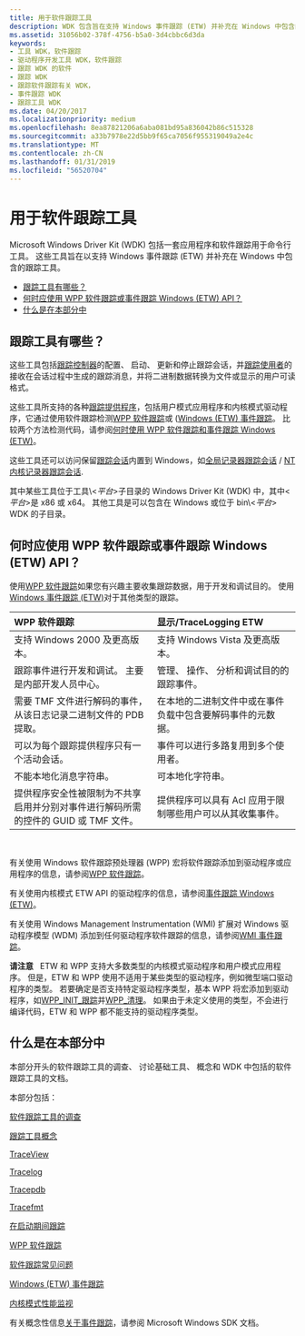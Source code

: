 ```yaml
---
title: 用于软件跟踪工具
description: WDK 包含旨在支持 Windows 事件跟踪 (ETW) 并补充在 Windows 中包含的跟踪工具的工具。
ms.assetid: 31056b02-378f-4756-b5a0-3d4cbbc6d3da
keywords:
- 工具 WDK，软件跟踪
- 驱动程序开发工具 WDK，软件跟踪
- 跟踪 WDK 的软件
- 跟踪 WDK
- 跟踪软件跟踪有关 WDK，
- 事件跟踪 WDK
- 跟踪工具 WDK
ms.date: 04/20/2017
ms.localizationpriority: medium
ms.openlocfilehash: 8ea87821206a6aba081bd95a836042b86c515328
ms.sourcegitcommit: a33b7978e22d5bb9f65ca7056f955319049a2e4c
ms.translationtype: MT
ms.contentlocale: zh-CN
ms.lasthandoff: 01/31/2019
ms.locfileid: "56520704"
---
```

# <a name="tools-for-software-tracing"></a>用于软件跟踪工具


Microsoft Windows Driver Kit (WDK) 包括一套应用程序和软件跟踪用于命令行工具。 这些工具旨在以支持 Windows 事件跟踪 (ETW) 并补充在 Windows 中包含的跟踪工具。

- [跟踪工具有哪些？](#what-are-the-tracing-tools)
- [何时应使用 WPP 软件跟踪或事件跟踪 Windows (ETW) API？](#when-should-i-use-wpp-software-tracing-or-the-event-tracing-for-windows-etw-api)
- [什么是在本部分中](#whats-in-this-section)

## <a name="what-are-the-tracing-tools"></a>跟踪工具有哪些？

这些工具包括[跟踪控制器](trace-controller.md)的配置、 启动、 更新和停止跟踪会话，并[跟踪使用者](trace-consumer.md)的接收在会话过程中生成的跟踪消息，并将二进制数据转换为文件或显示的用户可读格式。

这些工具所支持的各种[跟踪提供程序](trace-provider.md)，包括用户模式应用程序和内核模式驱动程序，它通过使用软件跟踪检测[WPP 软件跟踪](wpp-software-tracing.md)或 ([Windows (ETW) 事件跟踪](event-tracing-for-windows--etw-.md)。 比较两个方法检测代码，请参阅[何时使用 WPP 软件跟踪和事件跟踪 Windows (ETW)](#when-should-i-use-wpp-software-tracing-or-the-event-tracing-for-windows-etw-api)。

这些工具还可以访问保留[跟踪会话](trace-session.md)内置到 Windows，如[全局记录器跟踪会话](global-logger-trace-session.md) / [NT 内核记录器跟踪会话](nt-kernel-logger-trace-session.md).

其中某些工具位于工具\\&lt;*平台*&gt;子目录的 Windows Driver Kit (WDK) 中，其中&lt;*平台*&gt;是 x86 或 x64。 其他工具是可以包含在 Windows 或位于 bin\\&lt;*平台*&gt; WDK 的子目录。

## <a name="when-should-i-use-wpp-software-tracing-or-the-event-tracing-for-windows-etw-api"></a>何时应使用 WPP 软件跟踪或事件跟踪 Windows (ETW) API？

使用[WPP 软件跟踪](wpp-software-tracing.md)如果您有兴趣主要收集跟踪数据，用于开发和调试目的。 使用[Windows 事件跟踪 (ETW)](event-tracing-for-windows--etw-.md)对于其他类型的跟踪。

<table>
<colgroup>
<col width="50%" />
<col width="50%" />
</colgroup>
<thead>
<tr class="header">
<th align="left">WPP 软件跟踪</th>
<th align="left">显示/TraceLogging ETW</th>
</tr>
</thead>
<tbody>
<tr class="odd">
<td align="left">支持 Windows 2000 及更高版本。</td>
<td align="left">支持 Windows Vista 及更高版本。</td>
</tr>
<tr class="even">
<td align="left">跟踪事件进行开发和调试。 主要是内部开发人员中心。</td>
<td align="left">管理、 操作、 分析和调试目的的跟踪事件。</td>
</tr>
<tr class="even">
<td align="left">需要 TMF 文件进行解码的事件，从该日志记录二进制文件的 PDB 提取。</td>
<td align="left">在本地的二进制文件中或在事件负载中包含要解码事件的元数据。</td>
</tr>
<tr class="odd">
<td align="left">可以为每个跟踪提供程序只有一个活动会话。</td>
<td align="left">事件可以进行多路复用到多个使用者。</td>
</tr>
<tr class="even">
<td align="left">不能本地化消息字符串。</td>
<td align="left">可本地化字符串。</td>
</tr>
<tr class="odd">
<td align="left">提供程序安全性被限制为不共享启用并分别对事件进行解码所需的控件的 GUID 或 TMF 文件。</td>
<td align="left">提供程序可以具有 Acl 应用于限制哪些用户可以从其收集事件。</td>
</tr>
</tbody>
</table> 

有关使用 Windows 软件跟踪预处理器 (WPP) 宏将软件跟踪添加到驱动程序或应用程序的信息，请参阅[WPP 软件跟踪](wpp-software-tracing.md)。

有关使用内核模式 ETW API 的驱动程序的信息，请参阅[事件跟踪 Windows (ETW)](event-tracing-for-windows--etw-.md)。

有关使用 Windows Management Instrumentation (WMI) 扩展对 Windows 驱动程序模型 (WDM) 添加到任何驱动程序软件跟踪的信息，请参阅[WMI 事件跟踪](https://msdn.microsoft.com/library/windows/hardware/ff566350)。

**请注意**   ETW 和 WPP 支持大多数类型的内核模式驱动程序和用户模式应用程序。 但是，ETW 和 WPP 使用不适用于某些类型的驱动程序，例如微型端口驱动程序的类型。 若要确定是否支持特定驱动程序类型，基本 WPP 将宏添加到驱动程序，如[WPP\_INIT\_跟踪](https://msdn.microsoft.com/library/windows/hardware/ff556191)并[WPP\_清理](https://msdn.microsoft.com/library/windows/hardware/ff556179)。 如果由于未定义使用的类型，不会进行编译代码，ETW 和 WPP 都不能支持的驱动程序类型。 

## <a name="whats-in-this-section"></a>什么是在本部分中

本部分开头的软件跟踪工具的调查、 讨论基础工具、 概念和 WDK 中包括的软件跟踪工具的文档。

本部分包括：

[软件跟踪工具的调查](survey-of-software-tracing-tools.md)

[跟踪工具概念](tracing-tool-concepts.md)

[TraceView](traceview.md)

[Tracelog](tracelog.md)

[Tracepdb](tracepdb.md)

[Tracefmt](tracefmt.md)

[在启动期间跟踪](tracing-during-boot.md)

[WPP 软件跟踪](wpp-software-tracing.md)

[软件跟踪常见问题](software-tracing-faq.md)

[Windows (ETW) 事件跟踪](event-tracing-for-windows--etw-.md)

[内核模式性能监视](kernel-mode-performance-monitoring.md)

有关概念性信息[关于事件跟踪](https://msdn.microsoft.com/library/windows/desktop/aa363668)，请参阅 Microsoft Windows SDK 文档。 
